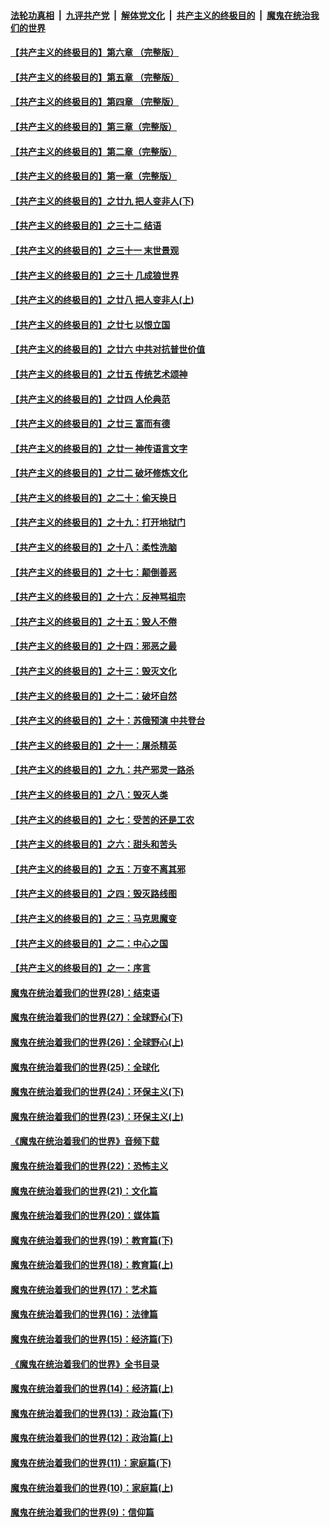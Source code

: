 ####  [法轮功真相](../../../../basic/blob/master/README.md?t=05080101) &nbsp;|&nbsp; [九评共产党](../../../../9ping.md/blob/master/README.md?t=05080101) &nbsp;|&nbsp; [解体党文化](../../../../jtdwh.md/blob/master/README.md?t=05080101)  &nbsp;|&nbsp; [共产主义的终极目的](../../../../gczydzjmd.md/blob/master/README.md?t=05080101) &nbsp;|&nbsp; [魔鬼在统治我们的世界](../../../../mgztzwmdsj.md/blob/master/README.md?t=05080101) 

#### [【共产主义的终极目的】第六章 （完整版）](../pages/nsc422/n11428913.md?t=05080101) 

#### [【共产主义的终极目的】第五章 （完整版）](../pages/nsc422/n11428912.md?t=05080101) 

#### [【共产主义的终极目的】第四章 （完整版）](../pages/nsc422/n11428907.md?t=05080101) 

#### [【共产主义的终极目的】第三章（完整版）](../pages/nsc422/n11428848.md?t=05080101) 

#### [【共产主义的终极目的】第二章（完整版）](../pages/nsc422/n11428831.md?t=05080101) 

#### [【共产主义的终极目的】第一章（完整版）](../pages/nsc422/n11417651.md?t=05080101) 

#### [【共产主义的终极目的】之廿九 把人变非人(下)](../pages/nsc422/n11344140.md?t=05080101) 

#### [【共产主义的终极目的】之三十二 结语](../pages/nsc422/n11360535.md?t=05080101) 

#### [【共产主义的终极目的】之三十一 末世景观](../pages/nsc422/n11351129.md?t=05080101) 

#### [【共产主义的终极目的】之三十 几成狼世界](../pages/nsc422/n11348280.md?t=05080101) 

#### [【共产主义的终极目的】之廿八 把人变非人(上)](../pages/nsc422/n11340492.md?t=05080101) 

#### [【共产主义的终极目的】之廿七 以恨立国](../pages/nsc422/n11336944.md?t=05080101) 

#### [【共产主义的终极目的】之廿六 中共对抗普世价值](../pages/nsc422/n11324785.md?t=05080101) 

#### [【共产主义的终极目的】之廿五 传统艺术颂神](../pages/nsc422/n11296396.md?t=05080101) 

#### [【共产主义的终极目的】之廿四 人伦典范](../pages/nsc422/n11296397.md?t=05080101) 

#### [【共产主义的终极目的】之廿三 富而有德](../pages/nsc422/n11283598.md?t=05080101) 

#### [【共产主义的终极目的】之廿一 神传语言文字](../pages/nsc422/n11263265.md?t=05080101) 

#### [【共产主义的终极目的】之廿二 破坏修炼文化](../pages/nsc422/n11245728.md?t=05080101) 

#### [【共产主义的终极目的】之二十：偷天换日](../pages/nsc422/n11238846.md?t=05080101) 

#### [【共产主义的终极目的】之十九：打开地狱门](../pages/nsc422/n11206376.md?t=05080101) 

#### [【共产主义的终极目的】之十八：柔性洗脑](../pages/nsc422/n11199994.md?t=05080101) 

#### [【共产主义的终极目的】之十七：颠倒善恶](../pages/nsc422/n11179782.md?t=05080101) 

#### [【共产主义的终极目的】之十六：反神骂祖宗](../pages/nsc422/n11166798.md?t=05080101) 

#### [【共产主义的终极目的】之十五：毁人不倦](../pages/nsc422/n11166792.md?t=05080101) 

#### [【共产主义的终极目的】之十四：邪恶之最](../pages/nsc422/n11150249.md?t=05080101) 

#### [【共产主义的终极目的】之十三：毁灭文化](../pages/nsc422/n11135227.md?t=05080101) 

#### [【共产主义的终极目的】之十二：破坏自然](../pages/nsc422/n11135214.md?t=05080101) 

#### [【共产主义的终极目的】之十：苏俄预演 中共登台](../pages/nsc422/n11118424.md?t=05080101) 

#### [【共产主义的终极目的】之十一：屠杀精英](../pages/nsc422/n11118442.md?t=05080101) 

#### [【共产主义的终极目的】之九：共产邪灵一路杀](../pages/nsc422/n11114139.md?t=05080101) 

#### [【共产主义的终极目的】之八：毁灭人类](../pages/nsc422/n11108503.md?t=05080101) 

#### [【共产主义的终极目的】之七：受苦的还是工农](../pages/nsc422/n11101809.md?t=05080101) 

#### [【共产主义的终极目的】之六：甜头和苦头](../pages/nsc422/n11096971.md?t=05080101) 

#### [【共产主义的终极目的】之五：万变不离其邪](../pages/nsc422/n11091285.md?t=05080101) 

#### [【共产主义的终极目的】之四：毁灭路线图](../pages/nsc422/n11086284.md?t=05080101) 

#### [【共产主义的终极目的】之三：马克思魔变](../pages/nsc422/n11061941.md?t=05080101) 

#### [【共产主义的终极目的】之二：中心之国](../pages/nsc422/n11047728.md?t=05080101) 

#### [【共产主义的终极目的】之一：序言](../pages/nsc422/n11086077.md?t=05080101) 

#### [魔鬼在统治着我们的世界(28)：结束语](../pages/nsc422/n10936246.md?t=05080101) 

#### [魔鬼在统治着我们的世界(27)：全球野心(下)](../pages/nsc422/n10928319.md?t=05080101) 

#### [魔鬼在统治着我们的世界(26)：全球野心(上)](../pages/nsc422/n10900318.md?t=05080101) 

#### [魔鬼在统治着我们的世界(25)：全球化](../pages/nsc422/n10788205.md?t=05080101) 

#### [魔鬼在统治着我们的世界(24)：环保主义(下)](../pages/nsc422/n10695307.md?t=05080101) 

#### [魔鬼在统治着我们的世界(23)：环保主义(上)](../pages/nsc422/n10688613.md?t=05080101) 

#### [《魔鬼在统治着我们的世界》音频下载](../pages/nsc422/n10635553.md?t=05080101) 

#### [魔鬼在统治着我们的世界(22)：恐怖主义](../pages/nsc422/n10614727.md?t=05080101) 

#### [魔鬼在统治着我们的世界(21)：文化篇](../pages/nsc422/n10597706.md?t=05080101) 

#### [魔鬼在统治着我们的世界(20)：媒体篇](../pages/nsc422/n10586579.md?t=05080101) 

#### [魔鬼在统治着我们的世界(19)：教育篇(下)](../pages/nsc422/n10564808.md?t=05080101) 

#### [魔鬼在统治着我们的世界(18)：教育篇(上)](../pages/nsc422/n10526970.md?t=05080101) 

#### [魔鬼在统治着我们的世界(17)：艺术篇](../pages/nsc422/n10499093.md?t=05080101) 

#### [魔鬼在统治着我们的世界(16)：法律篇](../pages/nsc422/n10485969.md?t=05080101) 

#### [魔鬼在统治着我们的世界(15)：经济篇(下)](../pages/nsc422/n10469975.md?t=05080101) 

#### [《魔鬼在统治着我们的世界》全书目录](../pages/nsc422/n10464261.md?t=05080101) 

#### [魔鬼在统治着我们的世界(14)：经济篇(上)](../pages/nsc422/n10457370.md?t=05080101) 

#### [魔鬼在统治着我们的世界(13)：政治篇(下)](../pages/nsc422/n10448270.md?t=05080101) 

#### [魔鬼在统治着我们的世界(12)：政治篇(上)](../pages/nsc422/n10444576.md?t=05080101) 

#### [魔鬼在统治着我们的世界(11)：家庭篇(下)](../pages/nsc422/n10440961.md?t=05080101) 

#### [魔鬼在统治着我们的世界(10)：家庭篇(上)](../pages/nsc422/n10435448.md?t=05080101) 

#### [魔鬼在统治着我们的世界(9)：信仰篇](../pages/nsc422/n10432159.md?t=05080101) 


